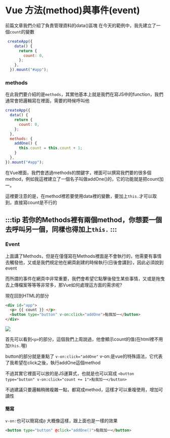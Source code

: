 # Vue 方法(method)與事件(event)

前篇文章我們介紹了負責管理資料的data()區塊
在今天的範例中，我先建立了一個`count`的變數

```javascript
 createApp({
    data() {
      return {
        count: 0,
      };
    },
  }).mount("#app");
```

### methods
在此我們要介紹的是`methods`，其實他基本上就是我們在寫JS中的function，我們通常會把邏輯寫在裡面，需要的時候呼叫他

```javascript
createApp({
  data() {
	return {
	  count: 0,
	};
  },
  methods: {
	addOne() {
	  this.count = this.count + 1;
	}
  },
}).mount("#app");

```

在Vue裡面，我們會透過methods的關鍵字，裡面可以撰寫我們要的很多個method，例如我這裡建立了一個名子叫做addOne()的，它的功能就是把count加一。

這裡要注意的是，在method裡若要使用data裡的變數，要加上`this.`才可以取到，直接寫count是不行的

:::tip
若你的Methods裡有兩個method，你想要一個去呼叫另一個，同樣也得加上`this.`
:::
---

### Event
上面講了Methods，但是在僅僅寫在Methods裡面是不會執行的，他需要有事情去觸發他，又或是我們規定他在網頁創建的時候執行(日後會講到)，因此必須說到event

而所謂的事件在網頁中非常重要，我們會希望它點擊後發生某些事情，又或是拖曳去上傳檔案等等等非常多，那Vue如何處理這方面的需求呢?

現在回到HTML的部分
```html
<div id="app">
  <p> {{ count }} </p>
  <button type="button" v-on:click="addOne">點我加一</button>
</div>
```
![](https://i.imgur.com/rgcHLL8.png)

首先可以看到`<p>`的部分，這個我們上周說過，他會顯示count的值(在html裡不用加`this.`喔)

button的部分就是重點了
`v-on:click="addOne"`
v-on:是vue的特殊語法，它代表了我希望在click之後，執行addOne這個method

不過其實它裡面可以放的是JS運算式，也就是也可以寫成
`<button type="button" v-on:click="count += 1">點我加一</button>`

不過建議只要邏輯稍微複雜一點，都寫成method，這樣才可以重複使用，增加可讀性

#### 簡寫
`v-on:`也可以簡寫成`@`
大概像這樣，跟上面也是一樣的效果
```html
<button type="button" @click="addOne()">點我加一</button>
```




